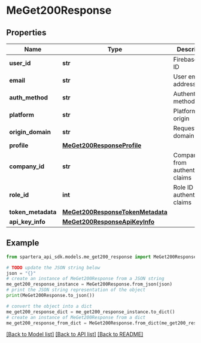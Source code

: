 # MeGet200Response


## Properties

Name | Type | Description | Notes
------------ | ------------- | ------------- | -------------
**user_id** | **str** | Firebase user ID | 
**email** | **str** | User email address | [optional] 
**auth_method** | **str** | Authentication method used | 
**platform** | **str** | Platform origin | [optional] 
**origin_domain** | **str** | Request origin domain | [optional] 
**profile** | [**MeGet200ResponseProfile**](MeGet200ResponseProfile.md) |  | 
**company_id** | **str** | Company ID from authentication claims | 
**role_id** | **int** | Role ID from authentication claims | 
**token_metadata** | [**MeGet200ResponseTokenMetadata**](MeGet200ResponseTokenMetadata.md) |  | [optional] 
**api_key_info** | [**MeGet200ResponseApiKeyInfo**](MeGet200ResponseApiKeyInfo.md) |  | [optional] 

## Example

```python
from spartera_api_sdk.models.me_get200_response import MeGet200Response

# TODO update the JSON string below
json = "{}"
# create an instance of MeGet200Response from a JSON string
me_get200_response_instance = MeGet200Response.from_json(json)
# print the JSON string representation of the object
print(MeGet200Response.to_json())

# convert the object into a dict
me_get200_response_dict = me_get200_response_instance.to_dict()
# create an instance of MeGet200Response from a dict
me_get200_response_from_dict = MeGet200Response.from_dict(me_get200_response_dict)
```
[[Back to Model list]](../README.md#documentation-for-models) [[Back to API list]](../README.md#documentation-for-api-endpoints) [[Back to README]](../README.md)


